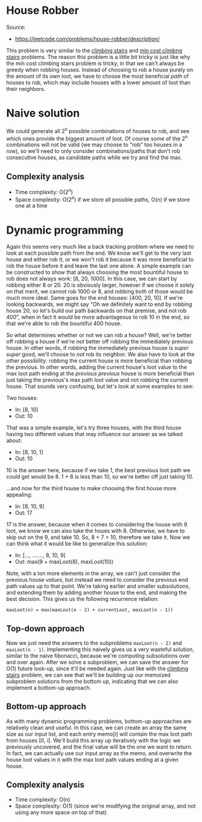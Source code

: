 # House Robber

Source:

 - https://leetcode.com/problems/house-robber/description/

This problem is very similar to the [climbing stairs](../climbingStairs) and
[min cost climbng stairs](../climbingStairs/minCostClimbingStairs) problems. The
reason this problem is a little bit tricky is just like why the min cost climbing
stairs problem is tricky, in that we can't always be greedy when robbing houses.
Instead of choosing to rob a house purely on the amount of its own loot, we have to
choose the most beneficial _path_ of houses to rob, which may include houses with
a lower amount of loot than their neighbors.

# Naive solution

We could generate all 2<sup>n</sup> possible combinations of houses to rob, and see
which ones provide the biggest amount of loot. Of course some of the 2<sup>n</sup>
combinations will not be valid (we may choose to "rob" too houses in a row), so we'll
need to only consider combinations/paths that don't rob consecutive houses, as candidate
paths while we try and find the max.

## Complexity analysis

 - Time complexity: O(2<sup>n</sup>)
 - Space complexity: O(2<sup>n</sup>) if we store all possible paths, O(n) if we store one at a time

# Dynamic programming

Again this seems very much like a back tracking problem where we need to look at each
possible path from the end. We know we'll get to the very last house and either rob
it, or we won't rob it because it was more beneficial to rob the house before it and
leave the last one alone. A simple example can be constructed to show that always choosing
the most bountiful house to rob does not always work: [8, 20, 1000]. In this case, we can
start by robbing either 8 or 20. 20 is obviously larger, however if we choose it solely on
that merit, we cannot rob 1000 or 8, and robbing both of those would be much more ideal. Same
goes for the end houses: [400, 20, 10]. If we're looking backwards, we might say "Oh we definitely
want to end by robbing house 20, so let's build our path backwards on that premise, and not rob
400", when in fact it would be more advantageous to rob 10 in the end, so that we're able to rob
the bountiful 400 house.

So what determines whether or not we can rob a house? Well, we're better off robbing a house if
we're _not_ better off robbing the immediately previous house. In other words, if robbing the
immediately previous house is _super super_ good, we'll choose to _not_ rob its neighbor.
We also have to look at the other possibility: robbing the current house is more beneficial than
robbing the previous. In other words, adding the current house's loot value to the max loot path
ending at the _previous previous_ house is more beneficial than just taking the previous's max path
loot value and not robbing the current house. That sounds very confusing, but let's look at some examples
to see:

Two houses:

 - In: [8, 10]
 - Out: 10

That was a simple example, let's try three houses, with the third house having two different values
that may influence our answer as we talked about:

 - In: [8, 10, 1]
 - Out: 10

10 is the answer here, because if we take 1, the best previous loot path we could get would be 8.
1 + 8 is less than 10, so we're better off just taking 10.

...and now for the third house to make choosing the first house more appealing:

 - In: [8, 10, 9]
 - Out: 17

17 is the answer, because when it comes to considering the house with 9 loot, we know we can also
take the houes with 8. Otherwise, we have to skip out on the 9, and take 10. So, 8 + 7 > 10, therefore
we take it. Now we can think what it would be like to generalize this solution:

 - In: [..., ......., 8, 10, 9]
 - Out: max(9 + maxLoot(8), maxLoot(10))

Note, with a ton more elements in the array, we can't just consider the previous house _values_, but
instead we need to consider the previous end path values up to that point. We're taking earlier and
smaller subsolutions, and extending them by adding another house to the end, and making the best
decision. This gives us the following recurrence relation:

```maxLoot(n) = max(maxLoot(n - 2) + currentLoot, maxLoot(n - 1))```

## Top-down approach

Now we just need the answers to the subproblems `maxLoot(n - 2)` and `maxLoot(n - 1)`. Implementing this
naively gives us a very wasteful solution, similar to the naive fibonacci, because we're computing subsolutions
over and over again. After we solve a subproblem, we can save the answer for O(1) future look-up, since it'll
be needed again. Just like with the [climbing stairs](../climbingStairs) problem, we can see that we'll be building
up our memoized subproblem solutions from the bottom up, indicating that we can also implement a bottom-up approach.

## Bottom-up approach

As with many dynamic programming problems, bottom-up approaches are relatively clean and useful. In this case, we can
create an array the same size as our input list, and each entry memo[i] will contain the max loot path from houses [0, i].
We'll build this array up iteratively with the logic we previously uncovered, and the final value will be the one we want
to return. In fact, we can actually use our input array as the memo, and overwrite the house loot values in it with the
max loot path values ending at a given house.

## Complexity analysis

 - Time complexity: O(n)
 - Space complexity: O(1) (since we're modifying the original array, and not using any more space on top of that)
